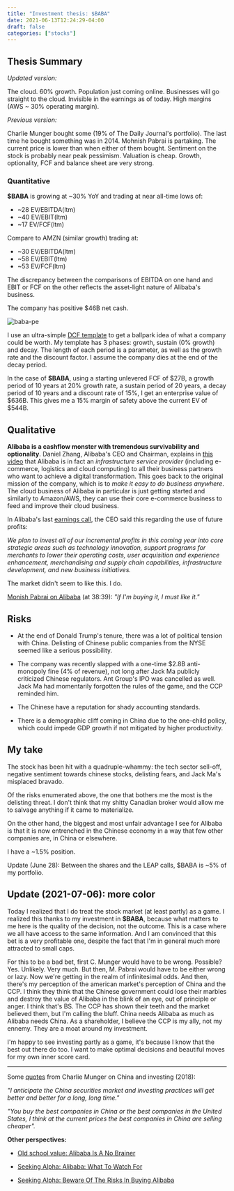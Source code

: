 ```yaml
---
title: "Investment thesis: $BABA"
date: 2021-06-13T12:24:29-04:00
draft: false
categories: ["stocks"]
---
```


## Thesis Summary

_Updated version:_ 

The cloud. 60% growth. Population just coming online. Businesses will go straight to the cloud. Invisible in the earnings as of today. High margins (AWS ~ 30% operating margin).

_Previous version:_

Charlie Munger bought some (19% of The Daily Journal's portfolio). The last time he bought something was in 2014. Mohnish Pabrai is partaking. The current price is lower than when either of them bought. Sentiment on the stock is probably near peak pessimism. Valuation is cheap. Growth, optionality, FCF and balance sheet are very strong.

### Quantitative

**$BABA** is growing at ~30% YoY and trading at near all-time lows of:

- ~28 EV/EBITDA(ltm)
- ~40 EV/EBIT(ltm) 
- ~17 EV/FCF(ltm)

Compare to AMZN (similar growth) trading at:

- ~30 EV/EBITDA(ltm)
- ~58 EV/EBIT(ltm)
- ~53 EV/FCF(ltm)

The discrepancy between the comparisons of EBITDA on one hand and EBIT or FCF on the other reflects the asset-light nature of Alibaba's business. 

The company has positive $46B net cash.

![baba-pe](/images/baba_pe.png)

I use an ultra-simple [DCF template](https://drive.google.com/file/d/18KAj4J1ndalSJ8_fb1SqX7LTxa2rauv4/view?usp=sharing) to get a ballpark idea of what a company could be worth. My template has 3 phases: growth, sustain (0% growth) and decay. The length of each period is a parameter, as well as the growth rate and the discount factor. I assume the company dies at the end of the decay period.

In the case of **$BABA**, using a starting unlevered FCF of $27B, a growth period of 10 years at 20% growth rate, a sustain period of 20 years, a decay period of 10 years and a discount rate of 15%, I get an enterprise value of $636B. This gives me a 15% margin of safety above the current EV of $544B.

## Qualitative

**Alibaba is a cashflow monster with tremendous survivability and optionality**. Daniel Zhang, Alibaba's CEO and Chairman, explains in [this video](https://www.youtube.com/watch?v=IGabqBY0qmo&t=638s) that Alibaba is in fact an _infrastructure service provider_ (including e-commerce, logistics and cloud computing) to all their business partners who want to achieve a digital transformation. This goes back to the original mission of the company, which is to _make it easy to do business anywhere_. The cloud business of Alibaba in particular is just getting started and similarly to Amazon/AWS, they can use their core e-commerce business to feed and improve their cloud business.

In Alibaba's last [earnings call](https://seekingalpha.com/article/4434615-beware-of-the-risks-in-buying-alibaba), the CEO said this regarding the use of future profits:

_We plan to invest all of our incremental profits in this coming year into core strategic areas such as technology innovation, support programs for merchants to lower their operating costs, user acquisition and experience enhancement, merchandising and supply chain capabilities, infrastructure development, and new business initiatives._

The market didn't seem to like this. I do.

[Monish Pabrai on Alibaba](https://www.youtube.com/watch?v=K4mggdrMHVo) (at 38:39): _"If I'm buying it, I must like it."_

## Risks

- At the end of Donald Trump's tenure, there was a lot of political tension with China. Delisting of Chinese public companies from the NYSE seemed like a serious possibility. 

- The company was recently slapped with a one-time $2.8B anti-monopoly fine (4% of revenue), not long after Jack Ma publicly criticized Chinese regulators. Ant Group's IPO was cancelled as well. Jack Ma had momentarily forgotten the rules of the game, and the CCP reminded him. 

- The Chinese have a reputation for shady accounting standards. 

- There is a demographic cliff coming in China due to the one-child policy, which could impede GDP growth if not mitigated by higher productivity. 

## My take

The stock has been hit with a quadruple-whammy: the tech sector sell-off, negative sentiment towards chinese stocks, delisting fears, and Jack Ma's misplaced bravado. 

Of the risks enumerated above, the one that bothers me the most is the delisting threat. I don't think that my shitty Canadian broker would allow me to salvage anything if it came to materialize. 

On the other hand, the biggest and most unfair advantage I see for Alibaba is that it is now entrenched in the Chinese economy in a way that few other companies are, in China or elsewhere. 

I have a ~1.5% position. 

Update (June 28): Between the shares and the LEAP calls, $BABA is ~5% of my portfolio.

## Update (2021-07-06): more color

Today I realized that I do treat the stock market (at least partly) as a game. I realized this thanks to my investment in **$BABA**, because what matters to me here is the quality of the decision, not the outcome. This is a case where we all have access to the same information. And I am convinced that this bet is a very profitable one, despite the fact that I'm in general much more attracted to small caps. 

For this to be a bad bet, first C. Munger would have to be wrong. Possible? Yes. Unlikely. Very much. But then, M. Pabrai would have to be either wrong or lazy. Now we're getting in the realm of infinitesimal odds. And then, there's my perception of the american market's perception of China and the CCP. I think they think that the Chinese government could lose their marbles and destroy the value of Alibaba in the blink of an eye, out of principle or anger. I think that's BS. The CCP has shown their teeth and the market believed them, but I'm calling the bluff. China needs Alibaba as much as Alibaba needs China. As a shareholder, I believe the CCP is my ally, not my ennemy. They are a moat around my investment. 

I'm happy to see investing partly as a game, it's because I know that the best out there do too. I want to make optimal decisions and beautiful moves for my own inner score card. 

---

Some [quotes](https://www.youtube.com/watch?v=mRXS7tByziI) from Charlie Munger on China and investing (2018):

_"I anticipate the China securities market and investing practices will get better and better for a long, long time."_

_"You buy the best companies in China or the best companies in the United States, I think at the current prices the best companies in China are selling cheaper"._

**Other perspectives:**

- [Old school value: Alibaba Is A No Brainer](https://www.oldschoolvalue.com/stock-analysis/alibaba-no-brainer/)

- [Seeking Alpha: Alibaba: What To Watch For](https://seekingalpha.com/article/4434693-why-i-think-baba-is-about-to-rally)

- [Seeking Alpha: Beware Of The Risks In Buying Alibaba](https://seekingalpha.com/article/4434615-beware-of-the-risks-in-buying-alibaba)